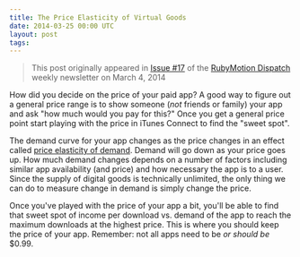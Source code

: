 ```yaml
---
title: The Price Elasticity of Virtual Goods
date: 2014-03-25 00:00 UTC
layout: post
tags:
---
```


> This post originally appeared in [Issue #17](http://rubymotiondispatch.com/issues/2014/issue-17/) of the [RubyMotion Dispatch](http://rubymotiondispatch.com/) weekly newsletter on March 4, 2014

How did you decide on the price of your paid app? A good way to figure out a general price range is to show someone (_not_ friends or family) your app and ask "how much would you pay for this?" Once you get a general price point start playing with the price in iTunes Connect to find the "sweet spot".

The demand curve for your app changes as the price changes in an effect called [price elasticity of demand](http://en.wikipedia.org/wiki/Price_elasticity_of_demand). Demand will go down as your price goes up. How much demand changes depends on a number of factors including similar app availability (and price) and how necessary the app is to a user. Since the supply of digital goods is technically unlimited, the only thing we can do to measure change in demand is simply change the price.

Once you've played with the price of your app a bit, you'll be able to find that sweet spot of income per download vs. demand of the app to reach the maximum downloads at the highest price. This is where you should keep the price of your app. Remember: not all apps need to be _or should be_ $0.99.

